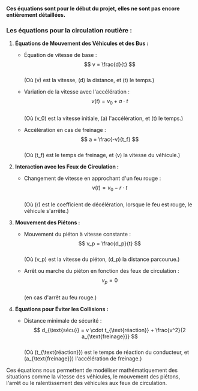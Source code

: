 #### Ces équations sont pour le début du projet, elles ne sont pas encore entièrement détaillées.

### Les équations pour la circulation routière :

1. **Équations de Mouvement des Véhicules et des Bus :**

    - Équation de vitesse de base :  
      $$ v = \frac{d}{t} $$  
      (Où \(v\) est la vitesse, \(d\) la distance, et \(t\) le temps.)

    - Variation de la vitesse avec l'accélération :  
      $$ v(t) = v_0 + a \cdot t $$  
      (Où \(v_0\) est la vitesse initiale, \(a\) l'accélération, et \(t\) le temps.)

    - Accélération en cas de freinage :  
      $$ a = \frac{-v}{t_f} $$  
      (Où \(t_f\) est le temps de freinage, et \(v\) la vitesse du véhicule.)

2. **Interaction avec les Feux de Circulation :**

    - Changement de vitesse en approchant d'un feu rouge :  
      $$ v(t) = v_0 - r \cdot t $$  
      (Où \(r\) est le coefficient de décélération, lorsque le feu est rouge, le véhicule s'arrête.)

3. **Mouvement des Piétons :**

    - Mouvement du piéton à vitesse constante :  
      $$ v_p = \frac{d_p}{t} $$  
      (Où \(v_p\) est la vitesse du piéton, \(d_p\) la distance parcourue.)

    - Arrêt ou marche du piéton en fonction des feux de circulation :  
      $$ v_p = 0 $$  
      (en cas d'arrêt au feu rouge.)

4. **Équations pour Éviter les Collisions :**

    - Distance minimale de sécurité :  
      $$ d_{\text{sécu}} = v \cdot t_{\text{réaction}} + \frac{v^2}{2 a_{\text{freinage}}} $$  
      (Où \(t_{\text{réaction}}\) est le temps de réaction du conducteur, et \(a_{\text{freinage}}\) l'accélération de freinage.)


Ces équations nous permettent de modéliser mathématiquement des situations comme la vitesse des véhicules, le mouvement des piétons, l'arrêt ou le ralentissement des véhicules aux feux de circulation.